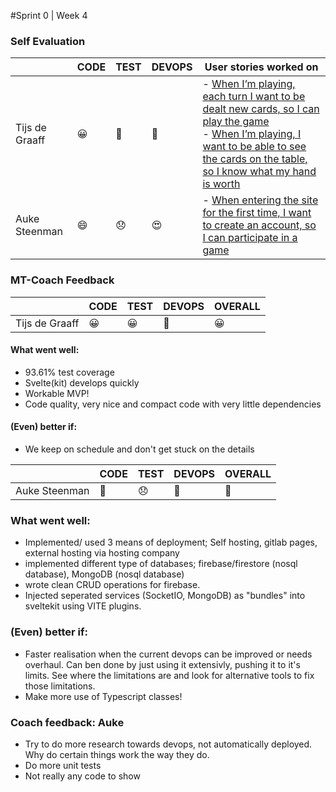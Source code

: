 #Sprint 0 | Week 4

### Self Evaluation

|                | CODE | TEST | DEVOPS | User stories worked on                                                                                                   |
|----------------|------|------|--------|--------------------------------------------------------------------------------------------------------------------------|
| Tijs de Graaff | 😀   | 🤩   | 🤩     | - [When I’m playing, each turn I want to be dealt new cards, so I can play the game](https://gitlab.fdmci.hva.nl/project-se/2122/ivse2/IVSE2-MUCKERS/pokerapp/-/issues/14) <br> - [When I’m playing, I want to be able to see the cards on the table, so I know what my hand is worth](https://gitlab.fdmci.hva.nl/project-se/2122/ivse2/IVSE2-MUCKERS/pokerapp/-/issues/19) |
| Auke Steenman |😄 | 😞|😍| - [When entering the site for the first time, I want to create an account, so I can participate in a game]([link-to-relevant-commit](https://gitlab.fdmci.hva.nl/project-se/2122/ivse2/IVSE2-MUCKERS/pokerapp/-/issues/1)) |

### MT-Coach Feedback

|               | CODE |TEST | DEVOPS   |OVERALL   |
|---------------|------|-----|----------|--------------------|
| Tijs de Graaff  | 😀 | 😀 | 🙂 | 😀 |

#### What went well:
 - 93.61% test coverage
 - Svelte(kit) develops quickly
 - Workable MVP!
 - Code quality, very nice and compact code with very little dependencies

#### (Even) better if:
- We keep on schedule and don't get stuck on the details


|               | CODE |TEST | DEVOPS   |OVERALL   |
|---------------|------|-----|----------|--------------------|
| Auke Steenman  | 🙂 |😞 |  🙂|  🙂|

### What went well:
 - Implemented/ used 3 means of deployment; Self hosting, gitlab pages, external hosting via hosting company
 - implemented different type of databases; firebase/firestore (nosql database), MongoDB (nosql database)
 - wrote clean CRUD operations for firebase.
 - Injected seperated services (SocketIO, MongoDB) as "bundles" into sveltekit using VITE plugins.

### (Even) better if:
- Faster realisation when the current devops can be improved or needs overhaul. Can ben done by just using it extensivly, pushing it to it's limits. See where the limitations are and look for alternative tools to fix those limitations.
- Make more use of Typescript classes!

### Coach feedback: Auke
- Try to do more research towards devops, not automatically deployed. Why do certain things work the way they do.
- Do more unit tests
- Not really any code to show